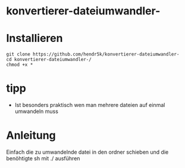 # konvertierer-dateiumwandler-

# Installieren
````
git clone https://github.com/hendr5k/konvertierer-dateiumwandler-
cd konvertierer-dateiumwandler-/
chmod +x *
````
# tipp
* Ist besonders praktisch wen man mehrere dateien auf einmal umwandeln muss

# Anleitung
Einfach die zu umwandelnde datei in den ordner schieben und die benöhtigte sh mit ./ ausführen
